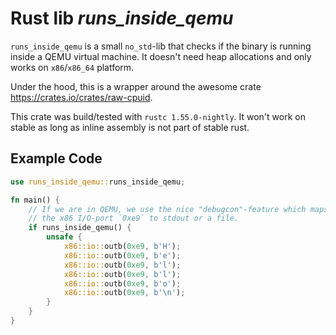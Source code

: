 # Rust lib *runs_inside_qemu*

`runs_inside_qemu` is a small `no_std`-lib that checks if the binary is running inside a 
QEMU virtual machine. It doesn't need heap allocations and only works on `x86`/`x86_64` platform.

Under the hood, this is a wrapper around the awesome crate https://crates.io/crates/raw-cpuid.

This crate was build/tested with `rustc 1.55.0-nightly`. It won't work on stable 
as long as inline assembly is not part of stable rust.

## Example Code
```rust
use runs_inside_qemu::runs_inside_qemu;

fn main() {
    // If we are in QEMU, we use the nice "debugcon"-feature which maps
    // the x86 I/O-port `0xe9` to stdout or a file.
    if runs_inside_qemu() {
        unsafe {
            x86::io::outb(0xe9, b'H');
            x86::io::outb(0xe9, b'e');
            x86::io::outb(0xe9, b'l');
            x86::io::outb(0xe9, b'l');
            x86::io::outb(0xe9, b'o');
            x86::io::outb(0xe9, b'\n');
        }
    }
}
```
